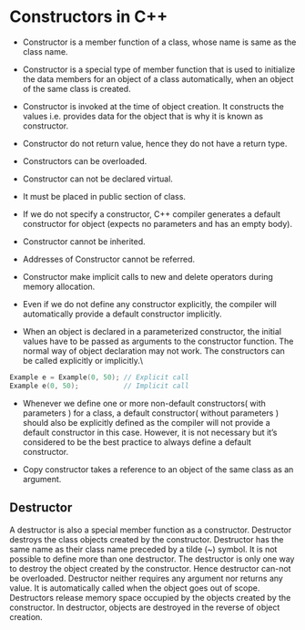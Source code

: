 # Constructors in C++

- Constructor is a member function of a class, whose name is same as the class name.

- Constructor is a special type of member function that is used to initialize the data members for an object of a class automatically, when an object of the same class is created.

- Constructor is invoked at the time of object creation. It constructs the values i.e. provides data for the object that is why it is known as constructor.

- Constructor do not return value, hence they do not have a return type.

- Constructors can be overloaded.

- Constructor can not be declared virtual.

- It must be placed in public section of class.

- If we do not specify a constructor, C++ compiler generates a default constructor for object (expects no parameters and has an empty body).

- Constructor cannot be inherited.

- Addresses of Constructor cannot be referred.

- Constructor make implicit calls to new and delete operators during memory allocation.

- Even if we do not define any constructor explicitly, the compiler will automatically provide a default constructor implicitly.

- When an object is declared in a parameterized constructor, the initial values have to be passed as arguments to the constructor function. The normal way of object declaration may not work. The constructors can be called explicitly or implicitly.\

```cpp
Example e = Example(0, 50); // Explicit call
Example e(0, 50);           // Implicit call
```

- Whenever we define one or more non-default constructors( with parameters ) for a class, a default constructor( without parameters ) should also be explicitly defined as the compiler will not provide a default constructor in this case. However, it is not necessary but it’s considered to be the best practice to always define a default constructor. 

- Copy constructor takes a reference to an object of the same class as an argument.

## Destructor

A destructor is also a special member function as a constructor. Destructor destroys the class objects created by the constructor. Destructor has the same name as their class name preceded by a tilde (~) symbol. It is not possible to define more than one destructor. The destructor is only one way to destroy the object created by the constructor. Hence destructor can-not be overloaded. Destructor neither requires any argument nor returns any value. It is automatically called when the object goes out of scope.  Destructors release memory space occupied by the objects created by the constructor. In destructor, objects are destroyed in the reverse of object creation.
